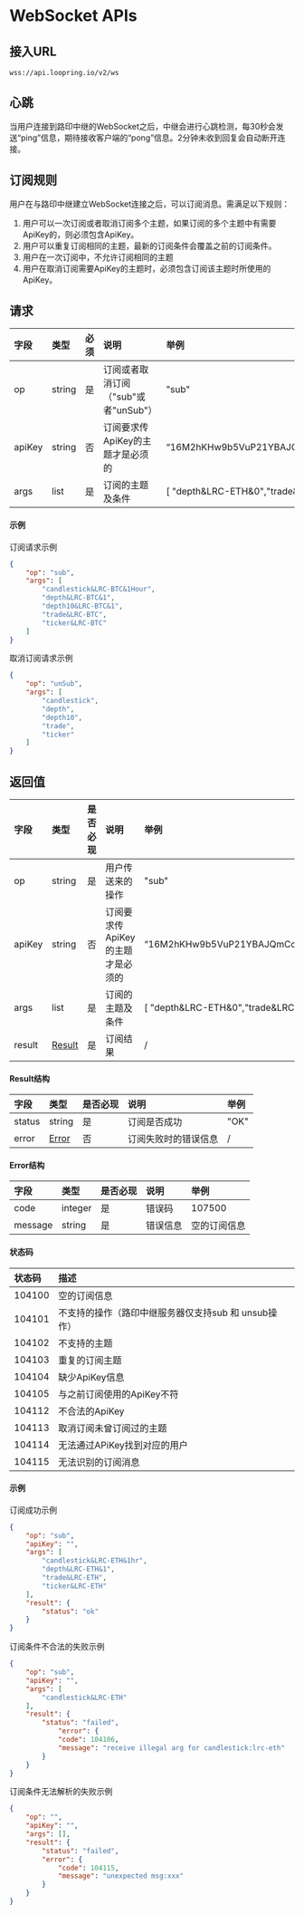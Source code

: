 # WebSocket APIs

## 接入URL

```
wss://api.loopring.io/v2/ws
```

## 心跳

当用户连接到路印中继的WebSocket之后，中继会进行心跳检测，每30秒会发送“ping”信息，期待接收客户端的“pong”信息。2分钟未收到回复会自动断开连接。

## 订阅规则

用户在与路印中继建立WebSocket连接之后，可以订阅消息。需满足以下规则：

1. 用户可以一次订阅或者取消订阅多个主题，如果订阅的多个主题中有需要ApiKey的，则必须包含ApiKey。
1. 用户可以重复订阅相同的主题，最新的订阅条件会覆盖之前的订阅条件。
1. 用户在一次订阅中，不允许订阅相同的主题
1. 用户在取消订阅需要ApiKey的主题时，必须包含订阅该主题时所使用的ApiKey。


## 请求

|  字段  |     类型     | 必须 |               说明               |                 举例                 |
| :---- | :---------- | :------ | :------------------------------ | :---------------------------------- |
|   op   |    string    |    是    |         订阅或者取消订阅（"sub"或者"unSub"）         |                "sub"               |
| apiKey |    string    |    否    | 订阅要求传ApiKey的主题才是必须的 | “16M2hKHw9b5VuP21YBAJQmCd3VhuNtdDqG” |
|  args  | list<string> |    是    |         订阅的主题及条件         | [ "depth&LRC-ETH&0","trade&LRC-ETH"] |

#### 示例


订阅请求示例

```json
{
    "op": "sub",
    "args": [
        "candlestick&LRC-BTC&1Hour",
        "depth&LRC-BTC&1",
        "depth10&LRC-BTC&1",
        "trade&LRC-BTC",
        "ticker&LRC-BTC"
    ]
}
```

取消订阅请求示例

```json
{
    "op": "unSub",
    "args": [
        "candlestick",
        "depth",
        "depth10",
        "trade",
        "ticker"
    ]
}
```

## 返回值

|  字段  |     类型     | 是否必现 |               说明               |                 举例                 |
| :---- | :---------- | :------ | :------------------------------ | :---------------------------------- |
|   op   |    string    |    是    |         用户传送来的操作         |                "sub"                 |
| apiKey |    string    |    否    | 订阅要求传ApiKey的主题才是必须的 | “16M2hKHw9b5VuP21YBAJQmCd3VhuNtdDqG” |
|  args  | list<string> |    是    |         订阅的主题及条件         | [ "depth&LRC-ETH&0","trade&LRC-ETH"] |
| result |    [Result](#result)   |    是    |             订阅结果             |                  /                   |


####  <span id="result">Result结构</span>

|  字段  |      类型       | 是否必现 |         说明         | 举例 |
| :---- | :------------- | :------ | :------------------ | :-- |
| status |     string      |    是    |     订阅是否成功     | "OK" |
| error  | [Error](#error) |    否    | 订阅失败时的错误信息 |  /   |

####   <span id="error">Error结构</span>

|  字段   |  类型   | 是否必现 |   说明   |     举例     |
| :----- | :----- | :------ | :------ | :---------- |
|  code   | integer |    是    |  错误码  |    107500    |
| message | string  |    是    | 错误信息 | 空的订阅信息 |

#### 状态码

| **状态码** |                         描述                         |
| :-------- | :-------------------------------------------------- |
|   104100   |                     空的订阅信息                     |
|   104101   | 不支持的操作（路印中继服务器仅支持sub 和 unsub操作） |
|   104102   |                     不支持的主题                     |
|   104103   |                    重复的订阅主题                    |
|   104104   |                    缺少ApiKey信息                    |
|   104105   |              与之前订阅使用的ApiKey不符              |
|   104112   |                    不合法的ApiKey                    |
|   104113   |               取消订阅未曾订阅过的主题               |
|   104114   |             无法通过APiKey找到对应的用户             |
|   104115   |                  无法识别的订阅消息                  |

#### 示例

订阅成功示例

```json
{
    "op": "sub",
    "apiKey": "",
    "args": [
        "candlestick&LRC-ETH&1hr",
        "depth&LRC-ETH&1",
        "trade&LRC-ETH",
        "ticker&LRC-ETH"
    ],
    "result": {
        "status": "ok"
    }
}
```

订阅条件不合法的失败示例

```json
{
    "op": "sub",
    "apiKey": "",
    "args": [
        "candlestick&LRC-ETH"
    ],
    "result": {
        "status": "failed",
            "error": {
            "code": 104106,
            "message": "receive illegal arg for candlestick:lrc-eth"
        }
    }
}
```

订阅条件无法解析的失败示例

```json
{
    "op": "",
    "apiKey": "",
    "args": [],
    "result": {
        "status": "failed",
        "error": {
            "code": 104115,
            "message": "unexpected msg:xxx"
        }
    }
}
```
